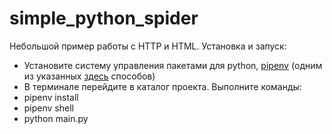 # simple_python_spider

Небольшой пример работы с HTTP и HTML.
Установка и запуск:
* Установите систему управления пакетами для python, [pipenv](https://github.com/pypa/pipenv) (одним из указанных [здесь](https://docs.pipenv.org/en/latest/install/#installing-pipenv) cпособов)
* В терминале перейдите в каталог проекта. Выполните команды:
* pipenv install
* pipenv shell
* python main.py
